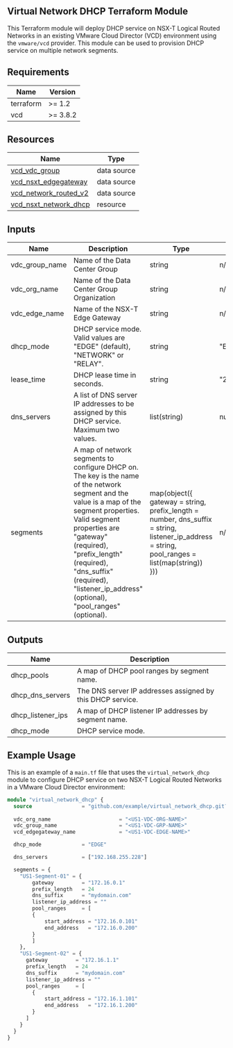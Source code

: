 ## Virtual Network DHCP Terraform Module

This Terraform module will deploy DHCP service on NSX-T Logical Routed Networks in an existing VMware Cloud Director (VCD) environment using the `vmware/vcd` provider. This module can be used to provision DHCP service on multiple network segments.

## Requirements

| Name      | Version |
|-----------|---------|
| terraform | >= 1.2  |
| vcd       | >= 3.8.2 |

## Resources

| Name                                                             | Type      |
|------------------------------------------------------------------|-----------|
| [vcd_vdc_group](https://registry.terraform.io/providers/vmware/vcd/3.8.2/docs/data-sources/vdc_group) | data source |
| [vcd_nsxt_edgegateway](https://registry.terraform.io/providers/vmware/vcd/3.8.2/docs/data-sources/nsxt_edgegateway) | data source |
| [vcd_network_routed_v2](https://registry.terraform.io/providers/vmware/vcd/3.8.2/docs/data-sources/network_routed_v2) | data source |
| [vcd_nsxt_network_dhcp](https://registry.terraform.io/providers/vmware/vcd/3.8.2/docs/resources/nsxt_network_dhcp) | resource   |

## Inputs

| Name                          | Description                                                          | Type   | Default           | Required |
|-------------------------------|----------------------------------------------------------------------|--------|-------------------|----------|
| vdc_group_name | Name of the Data Center Group | string | n/a | yes |
| vdc_org_name | Name of the Data Center Group Organization | string | n/a | yes |
| vdc_edge_name | Name of the NSX-T Edge Gateway | string | n/a | yes |
| dhcp_mode | DHCP service mode. Valid values are "EDGE" (default), "NETWORK" or "RELAY". | string | "EDGE" | no |
| lease_time | DHCP lease time in seconds. | string | "2592000" | no |
| dns_servers | A list of DNS server IP addresses to be assigned by this DHCP service. Maximum two values. | list(string) | null | yes |
| segments | A map of network segments to configure DHCP on. The key is the name of the network segment and the value is a map of the segment properties. Valid segment properties are "gateway" (required), "prefix_length" (required), "dns_suffix" (required), "listener_ip_address" (optional), "pool_ranges" (optional). | map(object({ gateway = string, prefix_length = number, dns_suffix = string, listener_ip_address = string, pool_ranges = list(map(string)) })) | n/a | yes |

## Outputs

| Name         | Description             |
|--------------|-------------------------|
| dhcp_pools | A map of DHCP pool ranges by segment name. |
| dhcp_dns_servers | The DNS server IP addresses assigned by this DHCP service. |
| dhcp_listener_ips | A map of DHCP listener IP addresses by segment name. |
| dhcp_mode | DHCP service mode. |

## Example Usage

This is an example of a `main.tf` file that uses the `virtual_network_dhcp` module to configure DHCP service on two NSX-T Logical Routed Networks in a VMware Cloud Director environment:

```terraform
module "virtual_network_dhcp" {
  source                = "github.com/example/virtual_network_dhcp.git?ref=v1.1.0"
  
  vdc_org_name                      = "<US1-VDC-ORG-NAME>"
  vdc_group_name                    = "<US1-VDC-GRP-NAME>"
  vcd_edgegateway_name              = "<US1-VDC-EDGE-NAME>"

  dhcp_mode             = "EDGE"

  dns_servers           = ["192.168.255.228"]

  segments = {
    "US1-Segment-01" = {
        gateway         = "172.16.0.1"
        prefix_length   = 24
        dns_suffix      = "mydomain.com"
        listener_ip_address = ""
        pool_ranges     = [
        {
            start_address = "172.16.0.101"
            end_address   = "172.16.0.200"
        }
        ]    
    },
    "US1-Segment-02" = {
      gateway         = "172.16.1.1"
      prefix_length   = 24
      dns_suffix      = "mydomain.com"
      listener_ip_address = ""
      pool_ranges     = [
        {
            start_address = "172.16.1.101"
            end_address   = "172.16.1.200"
        }
      ]    
    }
  }
}
```